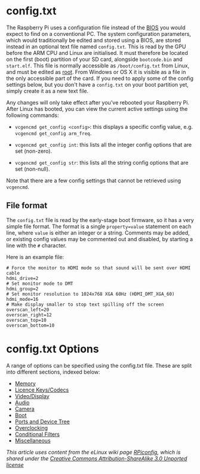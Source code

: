 # config.txt

The Raspberry Pi uses a configuration file instead of the [BIOS](https://en.wikipedia.org/wiki/BIOS) you would expect to find on a conventional PC. The system configuration parameters, which would traditionally be edited and stored using a BIOS, are stored instead in an optional text file named `config.txt`. This is read by the GPU before the ARM CPU and Linux are initialised. It must therefore be located on the first (boot) partition of your SD card, alongside `bootcode.bin` and `start.elf`. This file is normally accessible as `/boot/config.txt` from Linux, and must be edited as [root](../../linux/usage/root.md). From Windows or OS X it is visible as a file in the only accessible part of the card. If you need to apply some of the config settings below, but you don't have a `config.txt` on your boot partition yet, simply create it as a new text file.

Any changes will only take effect after you've rebooted your Raspberry Pi. After Linux has booted, you can view the current active settings using the following commands:

- `vcgencmd get_config <config>`: this displays a specific config value, e.g. `vcgencmd get_config arm_freq`.

- `vcgencmd get_config int`: this lists all the integer config options that are set (non-zero).

- `vcgencmd get_config str`: this lists all the string config options that are set (non-null).

Note that there are a few config settings that cannot be retrieved using `vcgencmd`.

## File format

The `config.txt` file is read by the early-stage boot firmware, so it has a very simple file format. The format is a single `property=value` statement on each line, where `value` is either an integer or a string. Comments may be added, or existing config values may be commented out and disabled, by starting a line with the `#` character.

Here is an example file:

```
# Force the monitor to HDMI mode so that sound will be sent over HDMI cable
hdmi_drive=2
# Set monitor mode to DMT
hdmi_group=2
# Set monitor resolution to 1024x768 XGA 60Hz (HDMI_DMT_XGA_60)
hdmi_mode=16
# Make display smaller to stop text spilling off the screen
overscan_left=20
overscan_right=12
overscan_top=10
overscan_bottom=10
```

# config.txt Options

A range of options can be specified using the config.txt file. These are split into different sections, indexed below:

- [Memory](memory.md)
- [Licence Keys/Codecs](codeclicence.md)
- [Video/Display](video.md)
- [Audio](audio.md)
- [Camera](camera.md)
- [Boot](boot.md)
- [Ports and Device Tree](../device-tree.md)
- [Overclocking](overclocking.md)
- [Conditional Filters](conditional.md)
- [Miscellaneous](misc.md)




*This article uses content from the eLinux wiki page [RPiconfig](http://elinux.org/RPiconfig), which is shared under the [Creative Commons Attribution-ShareAlike 3.0 Unported license](http://creativecommons.org/licenses/by-sa/3.0/)*
